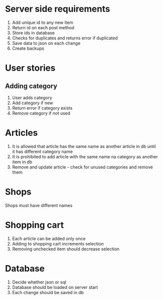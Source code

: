 # Server side requirements
1. Add unique id to any new item
2. Return id on each post method
3. Store ids in database
4. Checks for duplicates and returns error if duplicated
5. Save data to json on each change
6. Create backups

# User stories
## Adding category
1. User adds category
2. Add category if new
3. Return error if category exists
4. Remove category if not used

# Articles
1. It is allowed that article has the same name as another article in db until it has different category name
2. It is prohibited to add article with the same name na category as another item in db
3. Remove and update article - check for unused categories and remove them

# Shops
Shops must have different names

# Shopping cart
1. Each article can be added only once
2. Adding to shopping cart increments selection
3. Removing unchecked item should decrease selection

# Database
1. Decide whether json or sql
2. Database should be loaded on server start
3. Each change should be saved in db